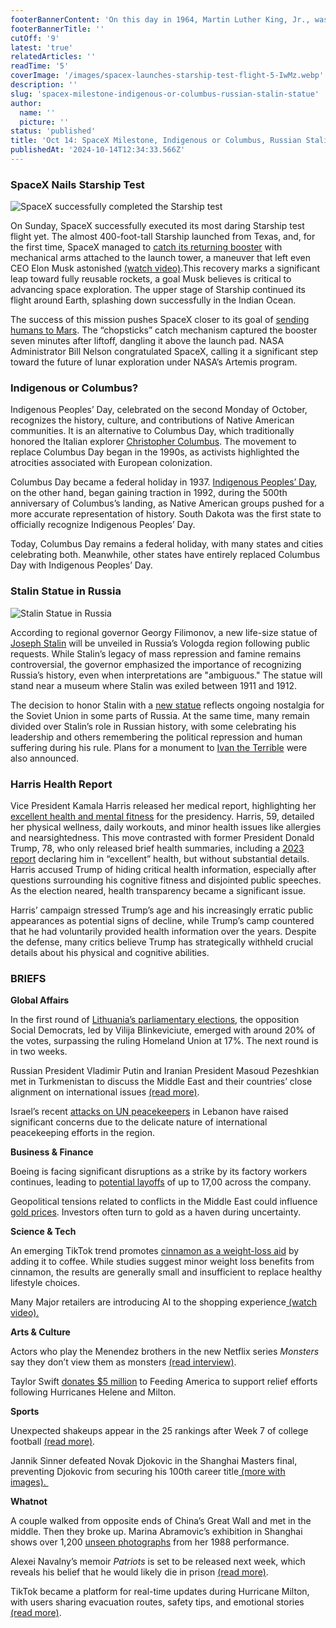```yaml
---
footerBannerContent: 'On this day in 1964, Martin Luther King, Jr., was named the winner of the Nobel Prize for Peace for his work involving civil rights and social justice.'
footerBannerTitle: ''
cutOff: '9'
latest: 'true'
relatedArticles: ''
readTime: '5'
coverImage: '/images/spacex-launches-starship-test-flight-5-IwMz.webp'
description: ''
slug: 'spacex-milestone-indigenous-or-columbus-russian-stalin-statue'
author:
  name: ''
  picture: ''
status: 'published'
title: 'Oct 14: SpaceX Milestone, Indigenous or Columbus, Russian Stalin Statue'
publishedAt: '2024-10-14T12:34:33.566Z'
---
```


### SpaceX Nails Starship Test

![SpaceX successfully completed the Starship test](/images/spacex-launches-starship-test-flight-5-U0ND.webp)

On Sunday, SpaceX successfully executed its most daring Starship test flight yet. The almost 400-foot-tall Starship launched from Texas, and, for the first time, SpaceX managed to [catch its returning booster](https://edition.cnn.com/2024/10/13/science/spacex-starship-test-flight-5-launch/index.html) with mechanical arms attached to the launch tower, a maneuver that left even CEO Elon Musk astonished [(watch video)](https://uk.news.yahoo.com/spacex-rocket-booster-makes-successful-113300543.html).This recovery marks a significant leap toward fully reusable rockets, a goal Musk believes is critical to advancing space exploration. The upper stage of Starship continued its flight around Earth, splashing down successfully in the Indian Ocean.

The success of this mission pushes SpaceX closer to its goal of [sending humans to Mars](https://www.usatoday.com/story/news/nation/2024/09/09/spacex-launch-mars-elon-musk-starship/75145498007/). The “chopsticks” catch mechanism captured the booster seven minutes after liftoff, dangling it above the launch pad. NASA Administrator Bill Nelson congratulated SpaceX, calling it a significant step toward the future of lunar exploration under NASA’s Artemis program.

### Indigenous or Columbus?

Indigenous Peoples’ Day, celebrated on the second Monday of October, recognizes the history, culture, and contributions of Native American communities. It is an alternative to Columbus Day, which traditionally honored the Italian explorer [Christopher Columbus](https://www.history.com/topics/exploration/christopher-columbus). The movement to replace Columbus Day began in the 1990s, as activists highlighted the atrocities associated with European colonization.

Columbus Day became a federal holiday in 1937. [Indigenous Peoples’ Day](https://www.usatoday.com/story/news/nation/2024/10/13/indigenous-peoples-day/75590291007/), on the other hand, began gaining traction in 1992, during the 500th anniversary of Columbus’s landing, as Native American groups pushed for a more accurate representation of history. South Dakota was the first state to officially recognize Indigenous Peoples’ Day.

Today, Columbus Day remains a federal holiday, with many states and cities celebrating both. Meanwhile, other states have entirely replaced Columbus Day with Indigenous Peoples’ Day.

### Stalin Statue in Russia

![Stalin Statue in Russia](/images/russia-unveils-new-stalin-statue-U4MT.webp)

According to regional governor Georgy Filimonov, a new life-size statue of [Joseph Stalin](https://www.bbc.co.uk/teach/articles/zhv747h) will be unveiled in Russia’s Vologda region following public requests. While Stalin’s legacy of mass repression and famine remains controversial, the governor emphasized the importance of recognizing Russia’s history, even when interpretations are "ambiguous." The statue will stand near a museum where Stalin was exiled between 1911 and 1912.

The decision to honor Stalin with a [new statue](https://www.politico.eu/article/back-to-the-future-russia-unveil-new-stalin-statue/) reflects ongoing nostalgia for the Soviet Union in some parts of Russia. At the same time, many remain divided over Stalin’s role in Russian history, with some celebrating his leadership and others remembering the political repression and human suffering during his rule. Plans for a monument to [Ivan the Terrible](https://www.biography.com/royalty/a45896491/ivan-the-terrible) were also announced.

### Harris Health Report

Vice President Kamala Harris released her medical report, highlighting her [excellent health and mental fitness](https://www.npr.org/2024/10/12/g-s1-28012/harris-releases-medical-report-drawing-another-contrast-with-trump) for the presidency. Harris, 59, detailed her physical wellness, daily workouts, and minor health issues like allergies and nearsightedness. This move contrasted with former President Donald Trump, 78, who only released brief health summaries, including a [2023 report](https://www.donaldjtrump.com/news/da9bdc90-9ab2-4da8-819b-6fda5240a337) declaring him in “excellent” health, but without substantial details. Harris accused Trump of hiding critical health information, especially after questions surrounding his cognitive fitness and disjointed public speeches. As the election neared, health transparency became a significant issue.

Harris’ campaign stressed Trump’s age and his increasingly erratic public appearances as potential signs of decline, while Trump’s camp countered that he had voluntarily provided health information over the years. Despite the defense, many critics believe Trump has strategically withheld crucial details about his physical and cognitive abilities.

### BRIEFS

**Global Affairs**

In the first round of [Lithuania’s parliamentary elections](https://www.euronews.com/my-europe/2024/10/14/social-democrats-take-lead-in-lithuanias-general-election-with-90-of-votes-counted), the opposition Social Democrats, led by Vilija Blinkeviciute, emerged with around 20% of the votes, surpassing the ruling Homeland Union at 17%. The next round is in two weeks.

Russian President Vladimir Putin and Iranian President Masoud Pezeshkian met in Turkmenistan to discuss the Middle East and their countries’ close alignment on international issues [(read more)](https://apnews.com/article/russia-turkmenistan-putin-iran-pezeshkian-7e786f228d89fce09170dc2854b3442f).

Israel’s recent [attacks on UN peacekeepers](https://www.aljazeera.com/news/2024/10/11/israel-attacks-un-peacekeepers-in-lebanon-why-its-such-a-big-deal) in Lebanon have raised significant concerns due to the delicate nature of international peacekeeping efforts in the region.

**Business & Finance**

Boeing is facing significant disruptions as a strike by its factory workers continues, leading to [potential layoffs](https://www.cnbc.com/2024/10/11/boeing-layoffs-factory-strike.html) of up to 17,00 across the company.

Geopolitical tensions related to conflicts in the Middle East could influence [gold prices](https://www.fxempire.com/forecasts/article/gold-xau-price-forecast-can-geopolitical-tensions-and-inflation-push-gold-prices-higher-1468154). Investors often turn to gold as a haven during uncertainty.

**Science & Tech**

An emerging TikTok trend promotes [cinnamon as a weight-loss aid](https://www.wired.com/story/fat-cinnamon-weight-loss-tiktok/) by adding it to coffee. While studies suggest minor weight loss benefits from cinnamon, the results are generally small and insufficient to replace healthy lifestyle choices.

Many Major retailers are introducing AI to the shopping experience[ (watch video).](https://finance.yahoo.com/video/major-retailers-introducing-ai-shopping-072009916.html)

**Arts & Culture**

Actors who play the Menendez brothers in the new Netflix series *Monsters* say they don’t view them as monsters [(read interview)](https://www.vanityfair.com/hollywood/story/nicholas-alexander-chavez-and-cooper-koch-dont-think-the-menendez-brothers-are-monsters).

Taylor Swift [donates $5 million](https://apnews.com/article/taylor-swift-donation-hurricane-milton-helene-2705781bef74b54fe7adf3468bfb8053) to Feeding America to support relief efforts following Hurricanes Helene and Milton.

**Sports**

Unexpected shakeups appear in the 25 rankings after Week 7 of college football [(read more)](https://www.on3.com/news/ap-poll-top-25-college-football-rankings-released-after-week-7/).

Jannik Sinner defeated Novak Djokovic in the Shanghai Masters final, preventing Djokovic from securing his 100th career title[ (more with images). ](https://sports.yahoo.com/novak-djokovic-vs-jannik-sinner-200107028.html)

**Whatnot**

A couple walked from opposite ends of China’s Great Wall and met in the middle. Then they broke up. Marina Abramovic’s exhibition in Shanghai shows over 1,200 [unseen photographs](https://edition.cnn.com/2024/10/09/style/marina-abramovic-great-wall-shanghai-exhibition-intl-hnk/index.html?Date=20241010&Profile=CNN&utm_content=1728576062&utm_medium=social&utm_source=facebook&fbclid=IwY2xjawF5l8xleHRuA2FlbQIxMQABbreaking%20up%20in%20the%20middle%20of%20the%20great%20wall) from her 1988 performance.

Alexei Navalny’s memoir *Patriots* is set to be released next week, which reveals his belief that he would likely die in prison [(read more)](https://apnews.com/article/alexei-navalny-memoir-russia-putin-opposition-patriot-84b9861d3dab386febd4956d7b768fc8).

TikTok became a platform for real-time updates during Hurricane Milton, with users sharing evacuation routes, safety tips, and emotional stories [(read more)](https://www.wired.com/story/tiktok-during-hurricane-milton/).
